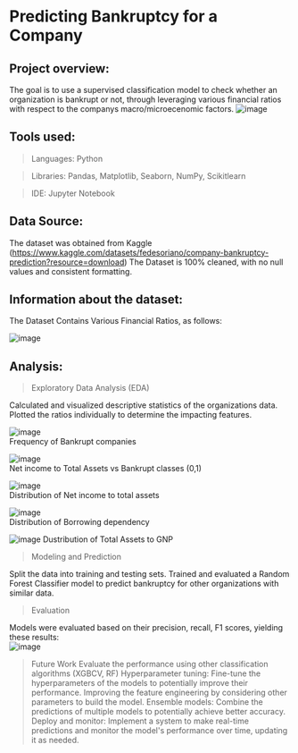 # Predicting Bankruptcy for a Company

## Project overview:

The goal is to use a supervised classification model to check whether an organization is bankrupt or not, through leveraging various financial ratios with respect to the companys macro/microecenomic factors. 
![image](https://github.com/user-attachments/assets/391fd427-185e-48f5-9677-2a2aec072878)


## Tools used: 

>Languages: Python

>Libraries: Pandas, Matplotlib, Seaborn, NumPy, Scikitlearn

>IDE: Jupyter Notebook

## Data Source: 

The dataset was obtained from Kaggle (https://www.kaggle.com/datasets/fedesoriano/company-bankruptcy-prediction?resource=download)
The Dataset is 100% cleaned, with no null values and consistent formatting.

## Information about the dataset:

The Dataset Contains Various Financial Ratios, as follows:  

![image](https://github.com/user-attachments/assets/23d6ec36-aefd-4401-8718-926ce03c5e5d)

 
## Analysis:

>Exploratory Data Analysis (EDA)

Calculated and visualized descriptive statistics of the organizations data.
Plotted the ratios individually to determine the impacting features.  

![image](https://github.com/user-attachments/assets/a33347bb-cf76-4212-889c-5197cb1076e4)   
Frequency of Bankrupt companies  
  
![image](https://github.com/user-attachments/assets/7fa9678d-3668-485c-bad3-33e40ad03028)  
Net income to Total Assets vs Bankrupt classes (0,1)  
  
![image](https://github.com/user-attachments/assets/fc47a200-95f0-48f0-ac8b-f6ce10cca9ec)  
Distribution of Net income to total assets  

![image](https://github.com/user-attachments/assets/c39bc5bb-7155-4432-821d-18373a28a910)  
Distribution of Borrowing dependency  

![image](https://github.com/user-attachments/assets/0f8db311-924a-40b6-b44d-418f04d2600d)
Dustribution of Total Assets to GNP


>Modeling and Prediction

Split the data into training and testing sets.
Trained and evaluated a Random Forest Classifier model to predict bankruptcy for other organizations with similar data.

>Evaluation

Models were evaluated based on their precision, recall, F1 scores, yielding these results:  
![image](https://github.com/user-attachments/assets/4cb38994-a298-4852-a1d7-2d6dc692c807)


>Future Work
Evaluate the performance using other classification algorithms (XGBCV, RF)
Hyperparameter tuning: Fine-tune the hyperparameters of the models to potentially improve their performance.
Improving the feature engineering by considering other parameters to build the model.
Ensemble models: Combine the predictions of multiple models to potentially achieve better accuracy.
Deploy and monitor: Implement a system to make real-time predictions and monitor the model's performance over time, updating it as needed.
